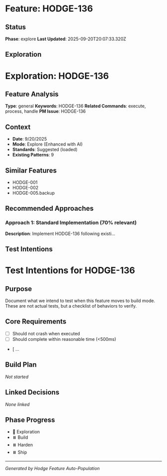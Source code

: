 # Feature: HODGE-136

## Status
**Phase**: explore
**Last Updated**: 2025-09-20T20:07:33.320Z

## Exploration
# Exploration: HODGE-136

## Feature Analysis
**Type**: general
**Keywords**: HODGE-136
**Related Commands**: execute, process, handle
**PM Issue**: HODGE-136

## Context
- **Date**: 9/20/2025
- **Mode**: Explore (Enhanced with AI)
- **Standards**: Suggested (loaded)
- **Existing Patterns**: 9


## Similar Features
- HODGE-001
- HODGE-002
- HODGE-005.backup




## Recommended Approaches


### Approach 1: Standard Implementation (70% relevant)
**Description**: Implement HODGE-136 following existi...

## Test Intentions
# Test Intentions for HODGE-136

## Purpose
Document what we intend to test when this feature moves to build mode.
These are not actual tests, but a checklist of behaviors to verify.

## Core Requirements
- [ ] Should not crash when executed
- [ ] Should complete within reasonable time (<500ms)
- [ ...

## Build Plan
_Not started_

## Linked Decisions
_None linked_




## Phase Progress
- 🔄 Exploration
- ⏸️ Build
- ⏸️ Harden
- ⏸️ Ship

---
_Generated by Hodge Feature Auto-Population_
